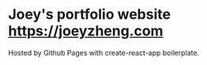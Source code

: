 # Joey's portfolio website https://joeyzheng.com

Hosted by Github Pages with create-react-app boilerplate.